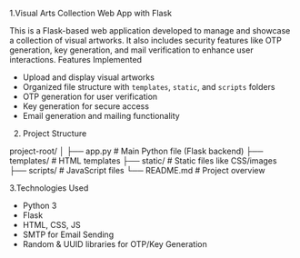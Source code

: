 1.Visual Arts Collection Web App with Flask

This is a Flask-based web application developed to manage and showcase a collection of visual artworks. It also includes security features like OTP generation, key generation, and mail verification to enhance user interactions.
 Features Implemented

- Upload and display visual artworks
-  Organized file structure with `templates`, `static`, and `scripts` folders
- OTP generation for user verification
- Key generation for secure access
- Email generation and mailing functionality

 2. Project Structure

project-root/
│
├── app.py # Main Python file (Flask backend)
├── templates/ # HTML templates
├── static/ # Static files like CSS/images
├── scripts/ # JavaScript files
└── README.md # Project overview

3.Technologies Used

- Python 3
- Flask
- HTML, CSS, JS
- SMTP for Email Sending
- Random & UUID libraries for OTP/Key Generation
